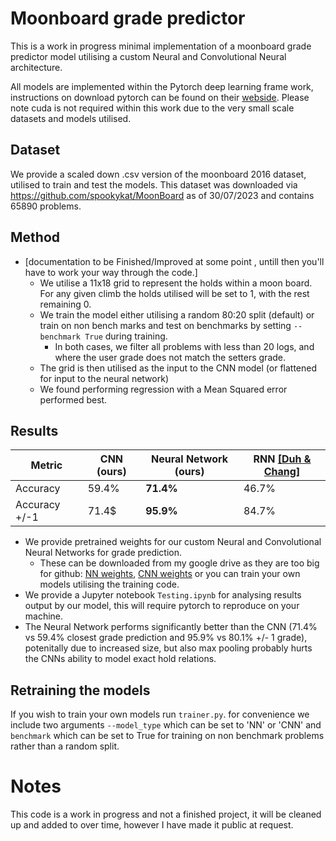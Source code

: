 # Moonboard grade predictor

This is a work in progress minimal implementation of a moonboard grade predictor model utilising a custom Neural and Convolutional Neural architecture.

All models are implemented within the Pytorch deep learning frame work, instructions on download pytorch can be found on their [webside](https://pytorch.org/).
Please note cuda is not required within this work due to the very small scale datasets and models utilised.

## Dataset
We provide a scaled down .csv version of the moonboard 2016 dataset, utilised to train and test the models.
This dataset was downloaded via https://github.com/spookykat/MoonBoard as of 30/07/2023 and contains 65890 problems.

## Method
- [documentation to be Finished/Improved at some point , untill then you'll have to work your way through the code.]
  - We utilise a 11x18 grid to represent the holds within a moon board. For any given climb the holds utilised will be set to 1, with the rest remaining 0.
  - We train the model either utilising a random 80:20 split (default) or train on non bench marks and test on benchmarks by setting ```--benchmark True``` during training.
    - In both cases, we filter all problems with less than 20 logs, and where the user grade does not match the setters grade.
  - The grid is then utilised as the input to the CNN model (or flattened for input to the neural network)
  - We found performing regression with a Mean Squared error performed best.

## Results
| Metric       | CNN (ours) | Neural Network (ours) | RNN [[Duh & Chang]](https://arxiv.org/pdf/2102.01788.pdf) |
| ------------ | ---------- | --------------------- | --------------------------------------------------------- |
| Accuracy     |   59.4%    |   **71.4%**           |        46.7%                                             | 
| Accuracy +/-1|   71.4$    |   **95.9%**           |        84.7%

- We provide pretrained weights for our custom Neural and Convolutional Neural Networks for grade prediction.
  - These can be downloaded from my google drive as they are too big for github: [NN weights](https://drive.google.com/file/d/1HFXFQCYpmgARNR_Hz6o-I2MM4x5toEWF/view?usp=sharing), [CNN weights](https://drive.google.com/file/d/1Latig7ldjil_XG9PhQW6an2mVFuy-6gd/view?usp=sharing) or you can train your own models utilising the training code.
- We provide a Jupyter notebook `Testing.ipynb` for analysing results output by our model, this will require pytorch to reproduce on your machine.
- The Neural Network performs significantly better than the CNN (71.4% vs 59.4% closest grade prediction and 95.9% vs 80.1% +/- 1 grade), potenitally due to increased size, but also max pooling probably hurts the CNNs ability to model exact hold relations.

## Retraining the models
If you wish to train your own models run ```trainer.py```. for convenience we include two arguments ```--model_type``` which can be set to 'NN' or 'CNN' and ```benchmark``` which can be set to True for training on non benchmark problems rather than a random split.

# Notes
This code is a work in progress and not a finished project, it will be cleaned up and added to over time, however I have made it public at request.
